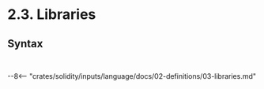 <!-- This file is generated automatically by infrastructure scripts. Please don't edit by hand. -->

# 2.3. Libraries

## Syntax

```{ .ebnf #LibraryDefinition }

```

<pre ebnf-snippet="LibraryDefinition" style="display: none;"><a href="#LibraryDefinition"><span class="k">LibraryDefinition</span></a><span class="o"> = </span><a href="../../01-file-structure/08-keywords#LibraryKeyword"><span class="k">LIBRARY_KEYWORD</span></a><br /><span class="o">                    </span><a href="../../05-expressions/06-identifiers#Identifier"><span class="k">IDENTIFIER</span></a><br /><span class="o">                    </span><a href="../../01-file-structure/09-punctuation#OpenBrace"><span class="k">OPEN_BRACE</span></a><br /><span class="o">                    </span><a href="#LibraryMembers"><span class="k">LibraryMembers</span></a><br /><span class="o">                    </span><a href="../../01-file-structure/09-punctuation#CloseBrace"><span class="k">CLOSE_BRACE</span></a><span class="o">;</span></pre>

```{ .ebnf #LibraryMembers }

```

<pre ebnf-snippet="LibraryMembers" style="display: none;"><a href="#LibraryMembers"><span class="k">LibraryMembers</span></a><span class="o"> = </span><a href="../01-contracts#ContractMember"><span class="k">ContractMember</span></a><span class="o">*</span><span class="o">;</span></pre>

--8<-- "crates/solidity/inputs/language/docs/02-definitions/03-libraries.md"
